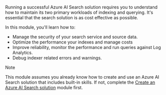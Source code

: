 
Running a successful Azure AI Search solution requires you to understand how to maintain its two primary workloads of indexing and querying. It's essential that the search solution is as cost effective as possible.

In this module, you'll learn how to:

- Manage the security of your search service and source data.
- Optimize the performance your indexes and manage costs
- Improve reliability, monitor the performance and run queries against Log Analytics.
- Debug indexer related errors and warnings.

> [!NOTE]
> This module assumes you already know how to create and use an Azure AI Search solution that includes built-in skills. If not, complete the [Create an Azure AI Search solution](/training/modules/create-azure-cognitive-search-solution/) module first.

